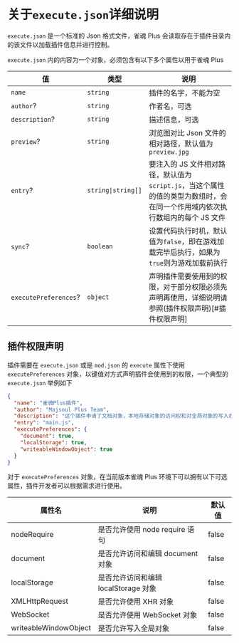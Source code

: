 # 关于`execute.json`详细说明

`execute.json` 是一个标准的 Json 格式文件，雀魂 Plus 会读取存在于插件目录内的该文件以加载插件信息并进行控制。

`execute.json` 内的内容为一个对象，必须包含有以下多个属性以用于雀魂 Plus

| 值                    | 类型               | 说明                                                                                                                        |
| --------------------- | ------------------ | --------------------------------------------------------------------------------------------------------------------------- |
| `name`                | `string`           | 插件的名字，不能为空                                                                                                        |
| `author`?             | `string`           | 作者名，可选                                                                                                                |
| `description`?        | `string`           | 描述信息，可选                                                                                                              |
| `preview`?            | `string`           | 浏览图对比 Json 文件的相对路径，默认值为`preview.jpg`                                                                       |
| `entry`?              | `string\|string[]` | 要注入的 JS 文件相对路径，默认值为`script.js`，当这个属性的值的类型为数组时，会在同一个作用域内依次执行数组内的每个 JS 文件 |
| `sync`?               | `boolean`          | 设置代码执行时机，默认值为`false`，即在游戏加载完毕后执行，如果为`true`则为游戏加载前执行                                   |
| `executePreferences`? | `object`           | 声明插件需要使用到的权限，对于部分权限必须先声明再使用，详细说明请参照(插件权限声明)[#插件权限声明]                         |

## 插件权限声明

插件需要在 `execute.json` 或是 `mod.json` 的 `execute` 属性下使用 `executePreferences` 对象，以键值对方式声明插件会使用到的权限，一个典型的 `execute.json` 举例如下

```json
{
  "name": "雀魂Plus插件",
  "author": "Majsoul Plus Team",
  "description": "这个插件申请了文档对象，本地存储对象的访问权和对全局对象的写入权",
  "entry": "main.js",
  "executePreferences": {
    "document": true,
    "localStorage": true,
    "writeableWindowObject": true
  }
}
```

对于 `executePreferences` 对象，在当前版本雀魂 Plus 环境下可以拥有以下可选属性，插件开发者可以根据需求进行使用。

| 属性名                | 说明                                 | 默认值 |
| --------------------- | ------------------------------------ | ------ |
| nodeRequire           | 是否允许使用 node require 语句       | false  |
| document              | 是否允许访问和编辑 document 对象     | false  |
| localStorage          | 是否允许访问和编辑 localStorage 对象 | false  |
| XMLHttpRequest        | 是否允许使用 XHR 对象                | false  |
| WebSocket             | 是否允许使用 WebSocket 对象          | false  |
| writeableWindowObject | 是否允许写入全局对象                 | false  |
